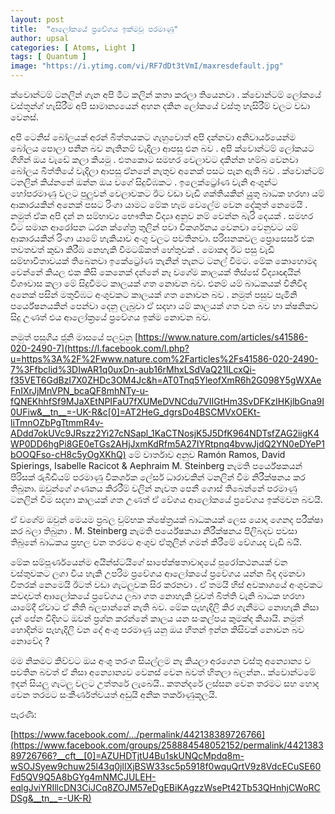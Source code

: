 ```yaml
---
layout: post
title:  "ආලෝකයේ ප්‍රවේගය ඉක්මවූ පරමාණු"
author: upsal
categories: [ Atoms, Light ]
tags: [ Quantum ]
image: "https://i.ytimg.com/vi/RF7dDt3tVmI/maxresdefault.jpg"
---
```


ක්වොන්ටම් ටනලින් ගැන අපි මීට කලින් කතා කරලා තියෙනවා . ක්වොන්ටම් ලෝකයේ වස්තූන්ග් හැසිරීම අපි සාමාන්‍යයෙන් අහන දකින ලෝකයේ වස්තු හැසිරීම් වලට වඩා වෙනස්.

අපි ටෙනිස් බෝලයක් අරන් බිත්තයකට ගැහුවොත් අපි දන්නවා අනිවාර්යයෙන්ම බෝලය පොලා පනින බව නැතිනම් වැදිලා ආපසු එන බව . අපි ක්වොන්ටම් ලෝකයට ගිහින් ඔය වැඩේ කලා කියමු . එතකොට සමහර වෙලාවට දකින්න හම්බ වෙනවා බෝලය බිත්තියේ වැදිලා ආපසු ඒනනේ නැතුව අනෙක් පසට පැන ඇති බව . ක්වොන්ටම් ටනලින් කිය්නනේ ඔන්න ඔය වගේ සිදුවීඹකට . ඉලෙක්ට්‍රෝණ වැනි අංශුන්ට හෝපරමාණු වලට පුලුවන් වෙලාවකට ඊට වඩා වැඩි ශක්තියකින් යුුතු බාධක හරහා යම් ආකාරයකින් අනෙක් පසට රිංගා යාමට මේක හැම වෙලේම වෙන දේකුත් නෙමෙයි . නමුත් ඒක අපි දන් න සම්භාව්‍ය භෞතික විද්‍යෘ අනුව නම් වෙන්න බැරි දෙයක් . සමහර විට සමාන ආරෝපන ධරන ක්ශේත්‍ර තුලින් පවා විකර්ශනය වෙනවා වෙනුවට යම් ආකාරයකින් රිංගා යාමේ හැකියාව අංශු වලට පවතිනවා. පරිඝනකවල ප්‍රොසෙසර් එක තවතවත් කුඩා කිරීඹ නෙහැකි වීමටඕකත් හේතුවක් . මොකද ඊට පසු වැඩි සම්භාවිතාවයක් තිබෙනවා ඉකේට්‍රෝණ තැනින් තැනට ටනල් වීමට. මේක කොහොමද වෙන්නේ කියල එක කිසි කෙනෙක් දන්නේ නෑ වගේම කාලයක් තිස්සේ විද්‍යෘඥයින් විශෟවාස කලා මේ සිදුවීමට කාලයක් ගත නොවන බව. එනම් යම් බාධකයක් විනිවිද අනෙක් පසින් මතුවීඹට අංශුවකට කාලයක් ගත නොවන බව . නමුත් පසුව පැමිනි පර්යේෂනයකින් පෙන්වා දෙනු ලැබුවා ඒ සදහා යම් කාලයක් ගත වන බව හා ක්ෂනිකව සිදු උණත් එය ආලෝක්‍රයේ ප්‍රවේගය ඉක්ම නොවන බව.

නමුත් පසුගිය ජූනි මාසයේ පලවුනු  [https://www.nature.com/articles/s41586-020-2490-7](https://l.facebook.com/l.php?u=https%3A%2F%2Fwww.nature.com%2Farticles%2Fs41586-020-2490-7%3Ffbclid%3DIwAR1q0uxDn-aub16rMhxLSdVaQ21ILcxQi-f35VET6GdBzI7X0ZHDc3OM4Jc&h=AT0Tnq5YleofXmR6h2G098Y5gWXAeFnIXrJjMnVPN_bcaQF8mhNTy-u-fQNEKhhfSf9MJaXEtNPIFaU7fXUMeDVNCdu7VIIGtHm3SvDFKzIHKjlbGna9I0UFiw&__tn__=-UK-R&c[0]=AT2HeG_dgrsDo4BSCMVxOEKt-liTmnOZbPgTtmmR4v-ADdd7okUVc9JRszz2Yi27cNSapl_1KaCTNosjK5J5DfK964NDTsfZAG2iigK4WP0DD6hgPi8GE0eTGs2AHjJxmKdRfm5A27IYRtpnq4bvwJjdQ2YN0eDYeP1bOOQFso-cH8c5yOgXKhQ)  මේ වාර්තාව අනුව Ramón Ramos, David Spierings, Isabelle Racicot & Aephraim M. Steinberg නැමති පර්යේෂකයන් පිරිසක් රුබීඩියම් පරමාණු විකර්ශක ලේසර් ධාරාවකින් ටනලින් වීම නිරීක්ෂනය කර තිබුනා. ඔවුන්ගේ ගණනය කිරරීම් වලින් නැවත පෙනී ගොස් තිබෙන්නේ පරමාණු ටනලින් වීම සදහා කාලයක් ගත උණත් ඒ වේගය ආලෝකයේ ප්‍රවේගය ඉක්මවන බවයි.

ඒ වගේම ඔවුන් මෙයම ප්‍රබල චුම්භක ක්ෂේත්‍රයක් බාධකයක් ලෙස යොදා ගෙනද පරීක්ෂා කර බලා තිබුනා . M. Steinberg නැමති පර්යේෂකයා නිරීක්ෂනය පිලිබදව පවසා තිබුනේ බාධකය ප්‍රභල වන තරමට අංශුව ඒතුලින් ගමන් කිරීමේ වේගයද වැඩි බයි.

මේක සම්පූර්ණයෙන්ම අයින්ස්ටයිගේ සාපේක්ෂතාවාදයේ පුරෝකථනයක් වන වස්තුවකට ලගා විය හැකි උපරිම ප්‍රවේගය ආලෝකයේ ප්‍රවේගය යන්න බිද දමනවා විතරක් නෙමෙයි ඊටත් වඩා ගැටලුවක සිර කරනවා . ඒ තමයි හිස් අවකාශයේ අංශුවකට කවදාවත් ආාලෝකයේ ප්‍රවේගය ලබා ගත නොහැකි වුවත් බිත්ති වැනි බාධක හරහා යාමේදී ඒවාට ඒ නීති බලපාන්නේ නැති බව. මේක පැහැදිලි කිර ගැනීමට නොහැකි නිසා දැන් පේන විදිහට ඔවන් ප්‍රශ්න කරන්නේ කාලය යන සංකල්පය කුමක්ද කියායි. නමුත් හොදින්ම පැහැදිලි වන දේ අංශු පරමාණු යනු ඔය හිතන් ඉන්න කිසිවක් නොවන බව නොවේද ?

මම නිකමට කිව්වට ඔය අංශු තරංග සියල්ලම නෑ කියලා අරගෙන වස්තු අන්‍යොන්‍ය ව පවතින බවත් ඒ නිසා අන්‍යොන්‍යව වෙනස් වෙන බවත් හිතලා බලන්න.. ක්වොන්ටමේ ඉදන් සියලු ගැටලු වලට උත්තරේ ලැබෙයි.. කතන්දරේ ලස්සන වෙන තරමට සහ හොද වෙන තරමට සංකීර්ණත්වයත් අඩුයි අනික තර්කාණුකූලයි.

පැරණි:

[https://www.facebook.com/.../permalink/442138389726766](https://www.facebook.com/groups/258884548052152/permalink/442138389726766?__cft__[0]=AZUHDTjtU4Bu1skUNQcMpdq8m-wSOJSyew9chuw25l43q0jlIXjBSW33sc5p5918f0wquQrtV9z8VdcECuSE60Fd5QV9Q5A8bGYg4mNMCJULEH-eqlgJviYRIllcDN3CiJCq8ZOJM57eDgEBiKAgzzWsePt42Tb53QHnhjCWoRCDSg&__tn__=-UK-R)
